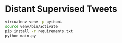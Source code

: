 # Distant Supervised Tweets

```bash
virtualenv venv -p python3
source venv/bin/activate
pip install -r requirements.txt
python main.py
```
